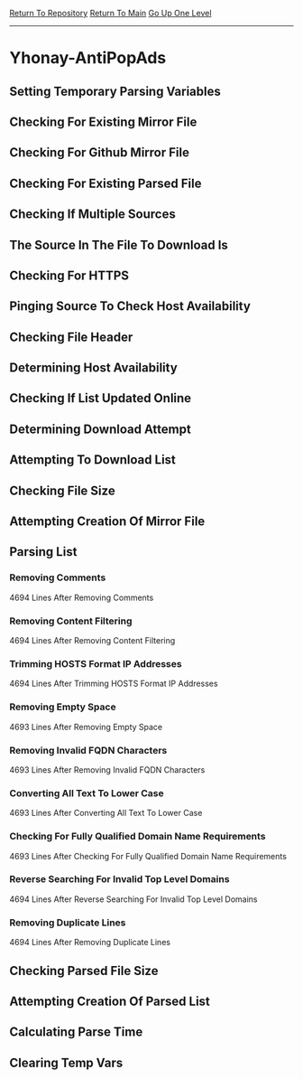 [Return To Repository](https://github.com/deathbybandaid/piholeparser/)
[Return To Main](https://github.com/deathbybandaid/piholeparser/blob/master/RecentRunLogs/Mainlog.md)
[Go Up One Level](https://github.com/deathbybandaid/piholeparser/blob/master/RecentRunLogs/TopLevelScripts/30-Processing-Blacklists.md)
____________________________________
# Yhonay-AntiPopAds
## Setting Temporary Parsing Variables
## Checking For Existing Mirror File
## Checking For Github Mirror File
## Checking For Existing Parsed File
## Checking If Multiple Sources
## The Source In The File To Download Is
## Checking For HTTPS
## Pinging Source To Check Host Availability
## Checking File Header
## Determining Host Availability
## Checking If List Updated Online
## Determining Download Attempt
## Attempting To Download List
## Checking File Size
## Attempting Creation Of Mirror File
## Parsing List
### Removing Comments
4694 Lines After Removing Comments
### Removing Content Filtering
4694 Lines After Removing Content Filtering
### Trimming HOSTS Format IP Addresses
4694 Lines After Trimming HOSTS Format IP Addresses
### Removing Empty Space
4693 Lines After Removing Empty Space
### Removing Invalid FQDN Characters
4693 Lines After Removing Invalid FQDN Characters
### Converting All Text To Lower Case
4693 Lines After Converting All Text To Lower Case
### Checking For Fully Qualified Domain Name Requirements
4693 Lines After Checking For Fully Qualified Domain Name Requirements
### Reverse Searching For Invalid Top Level Domains
4694 Lines After Reverse Searching For Invalid Top Level Domains
### Removing Duplicate Lines
4694 Lines After Removing Duplicate Lines
## Checking Parsed File Size
## Attempting Creation Of Parsed List
## Calculating Parse Time
## Clearing Temp Vars
